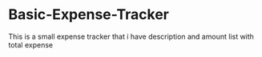 # Basic-Expense-Tracker
This is a small expense tracker that i have description and amount list with total expense
